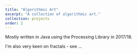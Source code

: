 ```yaml
---
title: "Algorithmic Art"
excerpt: "A collection of algorithmic art."
collection: projects
order: 2
---
```


Mostly written in Java using the Processing Library in 2017/18.

I'm also very keen on fractals - see ...
